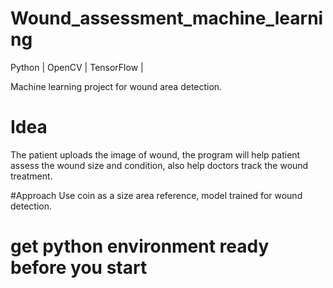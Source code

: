 # Wound_assessment_machine_learning
Python | OpenCV | TensorFlow | 

Machine learning project for wound area detection. 

# Idea
The patient uploads the image of wound, the program will help patient assess the wound size and condition, also help doctors track the wound treatment.

#Approach
Use coin as a size area reference, model trained for wound detection.

# get python environment ready before you start
